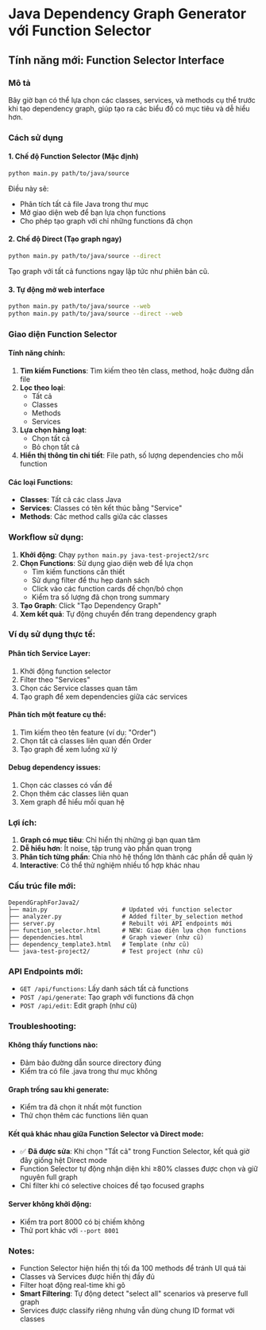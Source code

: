 # Java Dependency Graph Generator với Function Selector

## Tính năng mới: Function Selector Interface

### Mô tả
Bây giờ bạn có thể lựa chọn các classes, services, và methods cụ thể trước khi tạo dependency graph, giúp tạo ra các biểu đồ có mục tiêu và dễ hiểu hơn.

### Cách sử dụng

#### 1. Chế độ Function Selector (Mặc định)
```bash
python main.py path/to/java/source
```

Điều này sẽ:
- Phân tích tất cả file Java trong thư mục
- Mở giao diện web để bạn lựa chọn functions
- Cho phép tạo graph với chỉ những functions đã chọn

#### 2. Chế độ Direct (Tạo graph ngay)
```bash
python main.py path/to/java/source --direct
```

Tạo graph với tất cả functions ngay lập tức như phiên bản cũ.

#### 3. Tự động mở web interface
```bash
python main.py path/to/java/source --web
python main.py path/to/java/source --direct --web
```

### Giao diện Function Selector

#### Tính năng chính:
1. **Tìm kiếm Functions**: Tìm kiếm theo tên class, method, hoặc đường dẫn file
2. **Lọc theo loại**: 
   - Tất cả
   - Classes
   - Methods  
   - Services
3. **Lựa chọn hàng loạt**:
   - Chọn tất cả
   - Bỏ chọn tất cả
4. **Hiển thị thông tin chi tiết**: File path, số lượng dependencies cho mỗi function

#### Các loại Functions:
- **Classes**: Tất cả các class Java
- **Services**: Classes có tên kết thúc bằng "Service"
- **Methods**: Các method calls giữa các classes

### Workflow sử dụng:

1. **Khởi động**: Chạy `python main.py java-test-project2/src`
2. **Chọn Functions**: Sử dụng giao diện web để lựa chọn
   - Tìm kiếm functions cần thiết
   - Sử dụng filter để thu hẹp danh sách
   - Click vào các function cards để chọn/bỏ chọn
   - Kiểm tra số lượng đã chọn trong summary
3. **Tạo Graph**: Click "Tạo Dependency Graph"
4. **Xem kết quả**: Tự động chuyển đến trang dependency graph

### Ví dụ sử dụng thực tế:

#### Phân tích Service Layer:
1. Khởi động function selector
2. Filter theo "Services"
3. Chọn các Service classes quan tâm
4. Tạo graph để xem dependencies giữa các services

#### Phân tích một feature cụ thể:
1. Tìm kiếm theo tên feature (ví dụ: "Order")
2. Chọn tất cả classes liên quan đến Order
3. Tạo graph để xem luồng xử lý

#### Debug dependency issues:
1. Chọn các classes có vấn đề
2. Chọn thêm các classes liên quan
3. Xem graph để hiểu mối quan hệ

### Lợi ích:

1. **Graph có mục tiêu**: Chỉ hiển thị những gì bạn quan tâm
2. **Dễ hiểu hơn**: Ít noise, tập trung vào phần quan trọng
3. **Phân tích từng phần**: Chia nhỏ hệ thống lớn thành các phần dễ quản lý
4. **Interactive**: Có thể thử nghiệm nhiều tổ hợp khác nhau

### Cấu trúc file mới:

```
DependGraphForJava2/
├── main.py                     # Updated với function selector
├── analyzer.py                 # Added filter_by_selection method
├── server.py                   # Rebuilt với API endpoints mới
├── function_selector.html      # NEW: Giao diện lựa chọn functions
├── dependencies.html           # Graph viewer (như cũ)
├── dependency_template3.html   # Template (như cũ)
└── java-test-project2/         # Test project (như cũ)
```

### API Endpoints mới:

- `GET /api/functions`: Lấy danh sách tất cả functions
- `POST /api/generate`: Tạo graph với functions đã chọn
- `POST /api/edit`: Edit graph (như cũ)

### Troubleshooting:

#### Không thấy functions nào:
- Đảm bảo đường dẫn source directory đúng
- Kiểm tra có file .java trong thư mục không

#### Graph trống sau khi generate:
- Kiểm tra đã chọn ít nhất một function
- Thử chọn thêm các functions liên quan

#### Kết quả khác nhau giữa Function Selector và Direct mode:
- ✅ **Đã được sửa**: Khi chọn "Tất cả" trong Function Selector, kết quả giờ đây giống hệt Direct mode
- Function Selector tự động nhận diện khi ≥80% classes được chọn và giữ nguyên full graph
- Chỉ filter khi có selective choices để tạo focused graphs

#### Server không khởi động:
- Kiểm tra port 8000 có bị chiếm không
- Thử port khác với `--port 8001`

### Notes:
- Function Selector hiện hiển thị tối đa 100 methods để tránh UI quá tải
- Classes và Services được hiển thị đầy đủ
- Filter hoạt động real-time khi gõ
- **Smart Filtering**: Tự động detect "select all" scenarios và preserve full graph
- Services được classify riêng nhưng vẫn dùng chung ID format với classes
